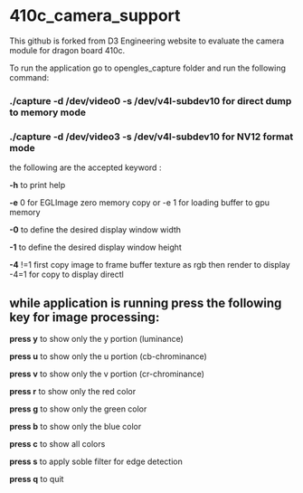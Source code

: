 # 410c_camera_support
This github is forked from D3 Engineering website to evaluate the camera module for dragon board 410c.

To run the application go to opengles_capture folder and run the following command:

### ./capture -d /dev/video0 -s /dev/v4l-subdev10 for direct dump to memory mode

### ./capture -d /dev/video3 -s /dev/v4l-subdev10 for NV12 format mode

the following are the accepted keyword :
	
**-h** to print help

**-e** 0 for EGLImage zero memory copy or -e 1 for loading buffer to gpu memory

**-0** to define the desired display window width

**-1** to define the desired display window height

**-4** !=1 first copy image to frame buffer texture as rgb then render to display  -4=1 for copy to display directl

## while application is running press the following key for image processing:
	
**press y** to show only the y portion (luminance)

**press u** to show only the u portion (cb-chrominance)

**press v** to show only the v portion (cr-chrominance)

**press r** to show only the red color

**press g** to show only the green color

**press b** to show only the blue color

**press c** to show all colors

**press s** to apply soble filter for edge detection

**press q** to quit	
